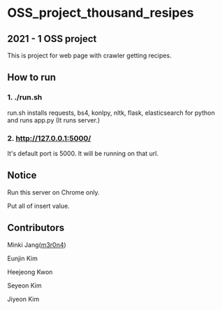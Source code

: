 # OSS_project_thousand_resipes

## 2021 - 1 OSS project

This is project for web page with crawler getting recipes.

## How to run

### 1. ./run.sh
run.sh installs requests, bs4, konlpy, nltk, flask, elasticsearch for python and runs app.py (It runs server.)

### 2. http://127.0.0.1:5000/
It's default port is 5000. It will be running on that url.

## Notice
Run this server on Chrome only.

Put all of insert value.

## Contributors
Minki Jang([m3r0n4](https://www.notion.so/e3e14db05747481ea486ee01e3f04775))  

Eunjin Kim  

Heejeong Kwon  

Seyeon Kim  

Jiyeon Kim  

